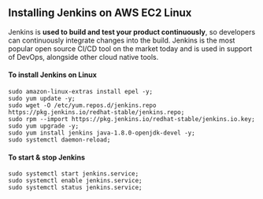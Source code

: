 ## Installing Jenkins on AWS EC2 Linux

Jenkins is **used to build and test your product continuously**, so developers can continuously integrate changes into the build. Jenkins is the most popular open source CI/CD tool on the market today and is used in support of DevOps, alongside other cloud native tools.

#### To install Jenkins on Linux

```
sudo amazon-linux-extras install epel -y;
sudo yum update -y;
sudo wget -O /etc/yum.repos.d/jenkins.repo     https://pkg.jenkins.io/redhat-stable/jenkins.repo; 
sudo rpm --import https://pkg.jenkins.io/redhat-stable/jenkins.io.key;
sudo yum upgrade -y;
sudo yum install jenkins java-1.8.0-openjdk-devel -y;
sudo systemctl daemon-reload;
```

#### To start & stop Jenkins

```
sudo systemctl start jenkins.service;
sudo systemctl enable jenkins.service;
sudo systemctl status jenkins.service;
```



